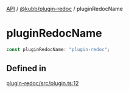 [API](../../../packages.md) / [@kubb/plugin-redoc](../index.md) / pluginRedocName

# pluginRedocName

```ts
const pluginRedocName: "plugin-redoc";
```

## Defined in

[plugin-redoc/src/plugin.ts:12](https://github.com/kubb-project/kubb/blob/7f30045af96d8c89b6cda0a30f7535f095a0cb45/packages/plugin-redoc/src/plugin.ts#L12)
